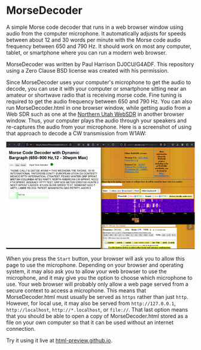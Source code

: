 # MorseDecoder

A simple Morse code decoder that runs in a web browser window using audio from the computer microphone. It automatically adjusts for speeds between about 12 and 30 words per minute with the Morse code audio frequency between 650 and 790 Hz.  It should work on most any computer, tablet, or smartphone where you can run a modern web browser.

MorseDecoder was written by Paul Harrison DJ0CU/G4ADF.  This repository using a Zero Clause BSD license was created with his permission.

Since MorseDecoder uses your computer's microphone to get the audio to decode, you can use it with your computer or smartphone sitting near an amateur or shortwave radio that is receiving morse code.  Fine tuning is required to get the audio frequency between 650 and 790 Hz.  You can also run MorseDecoder.html in one browser window, while getting audio from a Web SDR such as one at the [Northern Utah WebSDR](http://websdr1.sdrutah.org:8901/index1a.html) in another browser window.  Thus, your computer plays the audio through your speakers and re-captures the audio from your microphone.  Here is a screenshot of using that approach to decode a CW transmission from W1AW:

![screenshot](screenshot_W1AW_20250203.png)

When you press the `Start` button, your browser will ask you to allow this page to use the microphone.  Depending on your browser and operating system, it may also ask you to allow your web browser to use the microphone, and it may give you the option to choose which microphone to use.  Your web browser will probably only allow a web page served from a secure context to access a microphone.  This means that MorseDecoder.html must usually be served as `https` rather than just `http`.  However, for local use, it may also be served from `http://127.0.0.1`, `http://localhost`, `http://*.localhost`, or `file://`.  That last option means that you should be able to open a copy of MorseDecoder.html stored as a file on your own computer so that it can be used without an internet connection.

Try it using it live at [html-preview.github.io](https://html-preview.github.io/?url=https://github.com/pflarue/MorseDecoder/blob/main/MorseDecoder.html).
